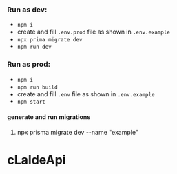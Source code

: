

### Run as dev: 

- `npm i`
- create and fill `.env.prod` file as shown in `.env.example`
- `npx prima migrate dev`
- `npm run dev`

### Run as prod:

- `npm i`
- `npm run build`
- create and fill `.env` file as shown in `.env.example`
- `npm start`

#### generate and run migrations

1. npx prisma migrate dev --name "example"

# cLaIdeApi
